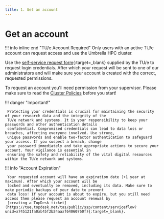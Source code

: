 ```yaml
---
title: 1. Get an account
---
```


# Get an account

!!! info inline end "TU/e Account Required"
     Only users with an active TU/e account can request access and use the Umbrella HPC cluster.

Use the [self-service request form](https://tue.topdesk.net/tas/public/ssp/content/serviceflow?unid=a745121fa0ab45f2b24aaaf64060760f){:target=_blank} supplied by the TU/e to request login credentials. After which your request will be sent to one of our administrators and will make sure your account is created with the correct, requested permissions.

To request an account you'll need permission from your supervisor. Please make sure to read the [Cluster Policies](../../policies.md) before you start!

!!! danger "Important!"

     Protecting your credentials is crucial for maintaining the security of your research data and the integrity of the 
     TU/e network and systems. It is your responsibility to keep your passwords and other authentication details 
     confidential. Compromised credentials can lead to data loss or breaches, affecting everyone involved. Use strong, 
     unique passwords and enable two-factor authentication to safeguard your access. If you suspect a breach, change 
     your password immediately and take appropriate actions to secure your account. Your vigilance is essential in 
     ensuring the safety and reliability of the vital digital resources within the TU/e network and systems.

!!! info "Account Expiration"

     Your requested account will have an expiration date (+1 year at maximum). After which your account will be 
     locked and eventually be removed, including its data. Make sure to make periodic backups of your date to prevent 
     data loss! If your account is about to expire, but you still need access then please request am account renewal by 
     [creating a TopDesk ticket](https://tue.topdesk.net/tas/public/ssp/content/serviceflow?unid=a745121fa0ab45f2b24aaaf64060760f){:target=_blank}. 
 